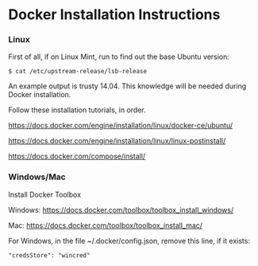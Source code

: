 # Docker Installation Instructions

### Linux

First of all, if on Linux Mint, run to find out the base Ubuntu version:
```
$ cat /etc/upstream-release/lsb-release
```

An example output is trusty 14.04. This knowledge will be needed during Docker installation.

Follow these installation tutorials, in order.

https://docs.docker.com/engine/installation/linux/docker-ce/ubuntu/

https://docs.docker.com/engine/installation/linux/linux-postinstall/

https://docs.docker.com/compose/install/

### Windows/Mac

Install Docker Toolbox

Windows: https://docs.docker.com/toolbox/toolbox_install_windows/

Mac: https://docs.docker.com/toolbox/toolbox_install_mac/

For Windows, in the file ~/.docker/config.json, remove this line, if it exists:
```
"credsStore": "wincred"
```
